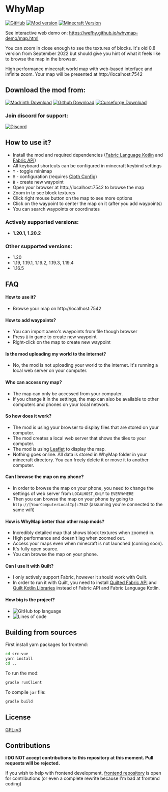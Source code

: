 # WhyMap
[![GitHub](https://img.shields.io/github/license/wefhy/whymap?style=flat-square)](LICENSE)
[![Mod version](https://img.shields.io/badge/dynamic/json?label=Version&query=%24%5B%3F%28%40.featured%3D%3Dtrue%29%5D.name&url=https%3A%2F%2Fapi.modrinth.com%2Fv2%2Fproject%2Fwhymap%2Fversion&style=flat-square)](https://modrinth.com/mod/whymap/versions)
[![Minecraft Version](https://img.shields.io/badge/dynamic/json?label=Minecraft%20Versions&query=%24.game_versions&url=https%3A%2F%2Fapi.modrinth.com%2Fv2%2Fproject%2Fwhymap&style=flat-square)](#actively-supported-versions)



See interactive web demo on: https://wefhy.github.io/whymap-demo/map.html

You can zoom in close enough to see the textures of blocks.
It's old 0.8 version from September 2022 but should give you hint of what it feels like to browse the map in the browser.

High performance minecraft world map with web-based interface and infinite zoom.
Your map will be presented at http://localhost:7542

## Download the mod from:

[![Modrinth Download](https://img.shields.io/modrinth/dt/whymap?style=for-the-badge&label=Modrinth&labelColor=white&logo=modrinth)](https://modrinth.com/mod/whymap)
[![Github Download](https://img.shields.io/github/downloads/wefhy/whymap/total?style=for-the-badge&label=Github&labelColor=333333&color=darkgreen&logo=github)](https://github.com/wefhy/WhyMap/releases)
[![Curseforge Download](https://img.shields.io/badge/dynamic/json?label=CurseForge&query=%24.downloads.total&suffix=%2B&url=https%3A%2F%2Fapi.cfwidget.com%2F815690&style=for-the-badge&color&logo=curseforge)](https://www.curseforge.com/minecraft/mc-mods/whymap)

### Join discord for support:

[![Discord](https://img.shields.io/badge/Discord-white?style=for-the-badge&logo=discord)](https://discord.gg/swfXTSvEVC)

## How to use it?
 - Install the mod and required dependencies ([Fabric Language Kotlin](https://modrinth.com/mod/fabric-language-kotlin) and [Fabric API](https://modrinth.com/mod/fabric-api))
 - All keyboard shortcuts can be configured in minecraft keybind settings
 - `Y` - toggle minimap
 - `M` - configuration (requires [Cloth Config](https://modrinth.com/mod/cloth-config))
 - `B` - create new waypoint
 - Open your browser at http://localhost:7542 to browse the map
 - Zoom in to see block textures
 - Click right mouse button on the map to see more options
 - Click on the waypoint to center the map on it (after you add waypoints)
 - You can search waypoints or coordinates

### Actively supported versions:
 - **1.20.1, 1.20.2**

### Other supported versions:
 - 1.20
 - 1.19, 1.19.1, 1.19.2, 1.19.3, 1.19.4
 - 1.16.5

## FAQ
#### How to use it?
 - Browse your map on http://localhost:7542
#### How to add waypoints?
 - You can import xaero's waypoints from file though browser
 - Press `B` in game to create new waypoint
 - Right-click on the map to create new waypoint
#### Is the mod uploading my world to the internet?
 - No, the mod is not uploading your world to the internet. It's running a local web server on your computer.
#### Who can access my map?
 - The map can only be accessed from your computer.
 - If you change it in the settings, the map can also be available to other computers and phones on your local network.
#### So how does it work?
 - The mod is using your browser to display files that are stored on your computer.
 - The mod creates a local web server that shows the tiles to your computer.
 - The mod is using [Leaflet](https://leafletjs.com/) to display the map.
 - Nothing goes online. All data is stored in WhyMap folder in your minecraft directory. You can freely delete it or move it to another computer.
#### Can I browse the map on my phone?
 - In order to browse the map on your phone, you need to change the settings of web server from `LOCALHOST_ONLY` to `EVERYWHERE`
 - Then you can browse the map on your phone by going to `http://[YourComputerLocalIp]:7542` (assuming you're connected to the same wifi)
#### How is WhyMap better than other map mods?
 - Incredibly detailed map that shows block textures when zoomed in.
 - High performance and doesn't lag when zoomed out.
 - Access your maps even when minecraft is not launched (coming soon).
 - It's fully open source.
 - You can browse the map on your phone.
#### Can I use it with Quilt?
 - I only actively support Fabric, however it should work with Quilt.
 - In order to run it with Quilt, you need to install [Quilted Fabric API](https://modrinth.com/mod/qsl) and [Quilt Kotlin Libraries](https://modrinth.com/mod/qkl) instead of Fabric API and Fabric Language Kotlin.
#### How big is the project?
- ![GitHub top language](https://img.shields.io/github/languages/top/wefhy/whymap?style=flat-square&logo=kotlin)
- ![Lines of code](https://img.shields.io/tokei/lines/github/wefhy/WhyMap?style=flat-square)


## Building from sources

First install yarn packages for frontend:

```bash
cd src-vue
yarn install
cd ..
```

To run the mod:

```bash
gradle runClient
```

To compile `jar` file:

```bash
gradle build
```

## License

[GPL-v3](LICENSE)

## Contributions
**I DO NOT accept contributions to this repository at this moment. Pull requests will be rejected.**

If you wish to help with frontend development, [frontend repository](https://github.com/wefhy/WhyMap-frontend) is open for contributions (or even a complete rewrite because I'm bad at frontend coding)

